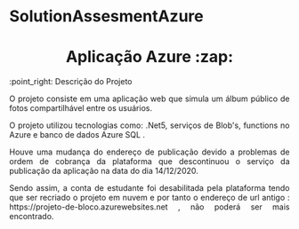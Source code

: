 # SolutionAssesmentAzure
<h1 align="center"> Aplicação Azure :zap: </h1>
:point_right: Descrição do Projeto
<p align="justify"> O projeto consiste em uma aplicação web que simula um álbum público de fotos compartilhável entre os usuários.</p>
<p align="justify"> O projeto utilizou tecnologias como: .Net5, serviços de Blob's, functions no Azure e banco de dados Azure SQL .</p>
<p align="justify"> Houve uma mudança do endereço de publicação devido a problemas de ordem de cobrança da plataforma que descontinuou o serviço da publicação da aplicação na data do dia 14/12/2020.</p>
<p align="justify"> Sendo assim, a conta de estudante foi desabilitada pela plataforma tendo que ser recriado o projeto em nuvem e por tanto o endereço de url antigo : https://projeto-de-bloco.azurewebsites.net , não poderá ser mais encontrado.</p>


